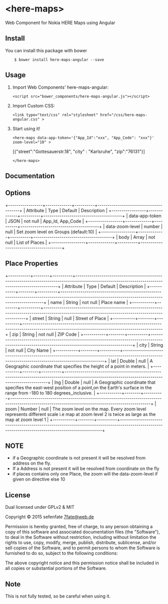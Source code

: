# &lt;here-maps&gt;
Web Component for Nokia HERE Maps using Angular

## Install

You can install this package with bower

```
    $ bower install here-maps-angular --save
```

## Usage

1. Import Web Components' here-maps-angular:

	```
	<script src="bower_components/here-maps-angular.js"></script>
	```

2. Import Custom CSS:

	```
	<link type="text/css" rel="stylesheet" href="/css/here-maps-angular.css" >
	```

3. Start using it!

	```
	<here-maps data-app-token='{"App_Id":"xxx", "App_Code": "xxx"}' zoom-level="10" >
	```

	[{"street":"Gottesauerstr.18", "city" : "Karlsruhe", "zip":"76131"}]

	```
	</here-maps>
	```

## Documentation

## Options

+-----------------+-------------+----------+---------------------------------------+
| Attribute       | Type        | Default  | Description                           |
+-----------------+-------------+----------+---------------------------------------+
| data-app-token  | JSON        | not null | App_Id, App_Code                      |
+-----------------+-------------+----------+---------------------------------------+
| data-zoom-level | number      | null     | Set zoom level on Groups (default:10) |
+-----------------+-------------+----------+---------------------------------------+
| body            | Array<JSON> | not null | List of Places                        |
+-----------------+-------------+----------+---------------------------------------+

## Place Properties

+-----------+--------+----------+---------------------------------------------------------------------------------------------------------------------------------------------------+
| Attribute | Type   | Default  | Description                                                                                                                                       |
+-----------+--------+----------+---------------------------------------------------------------------------------------------------------------------------------------------------+
| name      | String | not null | Place name                                                                                                                                        |
+-----------+--------+----------+---------------------------------------------------------------------------------------------------------------------------------------------------+
| street    | String | null     | Street of Place                                                                                                                                   |
+-----------+--------+----------+---------------------------------------------------------------------------------------------------------------------------------------------------+
| zip       | String | not null | ZIP Code                                                                                                                                          |
+-----------+--------+----------+---------------------------------------------------------------------------------------------------------------------------------------------------+
| city      | String | not null | City Name                                                                                                                                         |
+-----------+--------+----------+---------------------------------------------------------------------------------------------------------------------------------------------------+
| lat       | Double | null     | A Geographic coordinate that specifies the height of a point in meters.                                                                           |
+-----------+--------+----------+---------------------------------------------------------------------------------------------------------------------------------------------------+
| lng       | Double | null     | A Geographic coordinate that specifies the east-west position of a point,on the Earth's surface in the range from -180 to 180 degrees,,inclusive. |
+-----------+--------+----------+---------------------------------------------------------------------------------------------------------------------------------------------------+
| zoom      | Number | null     | The zoom level on the map. Every zoom level represents different scale i.e map at zoom level 2 is twice as large as the map at zoom level 1       |
+-----------+--------+----------+---------------------------------------------------------------------------------------------------------------------------------------------------+

## NOTE

* if a Geographic coordinate is not present it will be resolved from address on the fly.
* If a Address is not present it will be resolved from coordinate on the fly
* if places contains only one Place, the zoom will the data-zoom-level if given on directive else 10

## License

Dual licensed under GPLv2 & MIT

Copyright © 2015 sefenfate 7fate@web.de

Permission is hereby granted, free of charge, to any person obtaining a copy of
this software and associated documentation files (the "Software"), to deal in
the Software without restriction, including without limitation the rights to use,
copy, modify, merge, publish, distribute, sublicense, and/or sell copies of the
Software, and to permit persons to whom the Software is furnished to do so,
subject to the following conditions:

The above copyright notice and this permission notice shall be included in all
copies or substantial portions of the Software.

## Note

This is not fully tested, so be careful when using it.